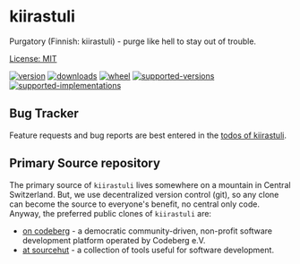 # kiirastuli

Purgatory (Finnish: kiirastuli) - purge like hell to stay out of trouble.

[License: MIT](https://git.sr.ht/~sthagen/kiirastuli/tree/default/item/LICENSE)

[![version](https://img.shields.io/pypi/v/kiirastuli.svg?style=flat)](https://pypi.python.org/pypi/kiirastuli/)
[![downloads](https://pepy.tech/badge/kiirastuli/month)](https://pepy.tech/project/kiirastuli)
[![wheel](https://img.shields.io/pypi/wheel/kiirastuli.svg?style=flat)](https://pypi.python.org/pypi/kiirastuli/)
[![supported-versions](https://img.shields.io/pypi/pyversions/kiirastuli.svg?style=flat)](https://pypi.python.org/pypi/kiirastuli/)
[![supported-implementations](https://img.shields.io/pypi/implementation/kiirastuli.svg?style=flat)](https://pypi.python.org/pypi/kiirastuli/)

## Bug Tracker

Feature requests and bug reports are best entered in the [todos of kiirastuli](https://todo.sr.ht/~sthagen/kiirastuli).

## Primary Source repository

The primary source of `kiirastuli` lives somewhere on a mountain in Central Switzerland.
But, we use decentralized version control (git), so any clone can become the source to everyone's benefit, no central only code.
Anyway, the preferred public clones of `kiirastuli` are:

* [on codeberg](https://codeberg.org/sthagen/kiirastuli) - a democratic community-driven, non-profit software development platform operated by Codeberg e.V.
* [at sourcehut](https://git.sr.ht/~sthagen/kiirastuli) - a collection of tools useful for software development.
